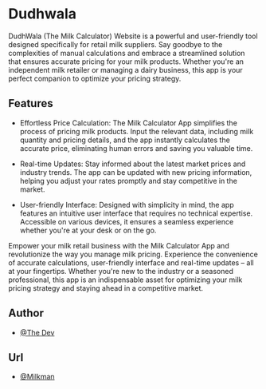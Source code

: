 # Dudhwala

DudhWala (The Milk Calculator) Website is a powerful and user-friendly tool designed specifically for retail milk suppliers. Say goodbye to the complexities of manual calculations and embrace a streamlined solution that ensures accurate pricing for your milk products. Whether you're an independent milk retailer or managing a dairy business, this app is your perfect companion to optimize your pricing strategy.

## Features

- Effortless Price Calculation: The Milk Calculator App simplifies the process of pricing milk products. Input the relevant data, including milk quantity and pricing details, and the app instantly calculates the accurate price, eliminating human errors and saving you valuable time.

- Real-time Updates: Stay informed about the latest market prices and industry trends. The app can be updated with new pricing information, helping you adjust your rates promptly and stay competitive in the market.

- User-friendly Interface: Designed with simplicity in mind, the app features an intuitive user interface that requires no technical expertise. Accessible on various devices, it ensures a seamless experience whether you're at your desk or on the go.

Empower your milk retail business with the Milk Calculator App and revolutionize the way you manage milk pricing. Experience the convenience of accurate calculations, user-friendly interface and real-time updates – all at your fingertips. Whether you're new to the industry or a seasoned professional, this app is an indispensable asset for optimizing your milk pricing strategy and staying ahead in a competitive market.

## Author

- [@The Dev](https://www.github.com/thedev404)


## Url

- [@Milkman](https://thedev404.github.io/dudhwala/)
